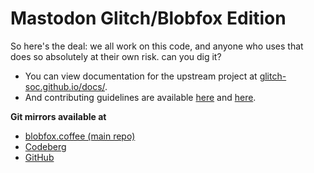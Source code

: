 # Mastodon Glitch/Blobfox Edition

So here's the deal: we all work on this code, and anyone who uses that does so absolutely at their own risk. can you dig it?

- You can view documentation for the upstream project at [glitch-soc.github.io/docs/](https://glitch-soc.github.io/docs/).
- And contributing guidelines are available [here](CONTRIBUTING.md) and [here](https://glitch-soc.github.io/docs/contributing/).

**Git mirrors available at**

- [blobfox.coffee (main repo)](https://git.blobfox.coffee/mastodon/blobfoxcoffee)
- [Codeberg](https://codeberg.org/Ember/blobfoxcoffee)
- [GitHub](https://github.com/Ember-ruby/blobfoxcoffee)